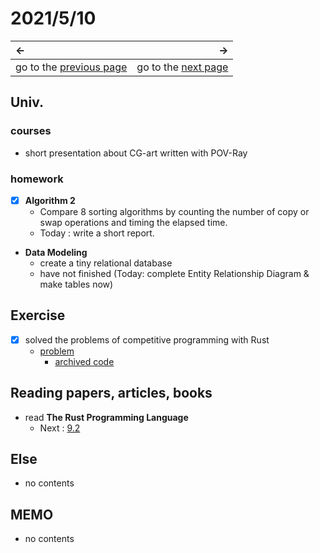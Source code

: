 # 2021/5/10
|←|→|
|:---|---:|
go to the [previous page](./9th.md) | go to the [next page](url)

## Univ.
### courses
- short presentation about CG-art written with POV-Ray

### homework
- [x] **Algorithm 2**
    - Compare 8 sorting algorithms by counting the number of copy or swap operations and timing the elapsed time.
    - Today : write a short report.

- **Data Modeling**
    - create a tiny relational database
    - have not finished (Today: complete Entity Relationship Diagram & make tables now)

## Exercise
- [x] solved the problems of competitive programming with Rust
    - [problem](https://atcoder.jp/contests/abc187/tasks/abc187_c)
        - [archived code](https://github.com/OtsuKotsu/training_rust/blob/main/archive/ABC/ABC187/c.rs)

## Reading papers, articles, books
- read **The Rust Programming Language**
    - Next : [9.2](https://doc.rust-jp.rs/book-ja/ch09-02-recoverable-errors-with-result.html)

## Else
- no contents

## MEMO
- no contents
